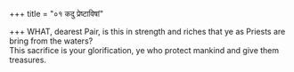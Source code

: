 +++
title = "०१ कदु प्रेष्टाविषां"

+++
WHAT, dearest Pair, is this in strength and riches that ye as Priests are bring from the waters?  
     This sacrifice is your glorification, ye who protect mankind and give them treasures.